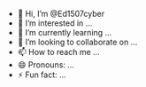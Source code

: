 - 👋 Hi, I’m @Ed1507cyber
- 👀 I’m interested in ...
- 🌱 I’m currently learning ...
- 💞️ I’m looking to collaborate on ...
- 📫 How to reach me ...
- 😄 Pronouns: ...
- ⚡ Fun fact: ...

<!---
Ed1507cyber/Ed1507cyber is a ✨ special ✨ repository because its `README.md` (this file) appears on your GitHub profile.
You can click the Preview link to take a look at your changes.
--->
